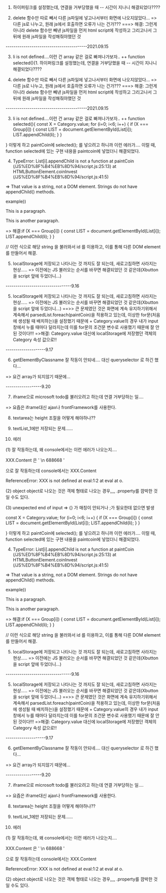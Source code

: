 1. 하이퍼링크를 설정했는데, 연결을 거부당했을 때
-- 시간이 지나니 해결되었다????

2. delete 함수만 따로 빼서 다른 js파일에 넣고나서부터 화면에 나오지않았다...
=> 다른 js로 나누고, 원래 js에서 호출하면 오류가 나는 건가???
===> 해결: 그런게 아니라 delete 함수만 빼낸 js파일을 먼저 html script에 작성하고 그리고나서 그 뒤에 원래 js파일을 작성해줘야했던 것

-----------------------------------------2021.09.15


3. li is not defined....이런 건 array 같은 걸로 빠져나가보자..
++ function selected(){1. 하이퍼링크를 설정했는데, 연결을 거부당했을 때
-- 시간이 지나니 해결되었다????

2. delete 함수만 따로 빼서 다른 js파일에 넣고나서부터 화면에 나오지않았다...
=> 다른 js로 나누고, 원래 js에서 호출하면 오류가 나는 건가???
===> 해결: 그런게 아니라 delete 함수만 빼낸 js파일을 먼저 html script에 작성하고 그리고나서 그 뒤에 원래 js파일을 작성해줘야했던 것

-----------------------------------------2021.09.15


3. li is not defined....이런 건 array 같은 걸로 빠져나가보자..
++ function selected(){
  const X = Category.value;
  for (i=0; i<6; i++)
{ 
  if (X === Group[i])
    {
      const LIST = document.getElementById(List[i]);
      LIST.appendChild(li);
    }
  }
 
} 이렇게 하고 paintCoin에 selected(); 를 넣으려고 하니까 이런 에러가....
이럴 때, function selected에 있는 구현 내용을 paintcoin에 넣었더니 해결되었다. 



4. TypeError: List[i].appendChild is not a function
    at paintCoin (/JS%ED%8F%B4%EB%8D%94/script.js:25:13)
    at HTMLButtonElement.coinInvest (/JS%ED%8F%B4%EB%8D%94/script.js:41:5)

=> That value is a string, not a DOM element. Strings do not have appendChild() methods.

example))

<div id="div1">
<p id="p1">This is a paragraph.</p>
<p id="p2">This is another paragraph.</p>
</div>

<script>
var para = document.createElement("p");
var node = document.createTextNode("This is new.");
para.appendChild(node);

var element = document.getElementById("div1");
element.appendChild(para);
</script>

=> 해결:if (X === Group[i])
    {
      const LIST = document.getElementById(List[i]);
      LIST.appendChild(li);
    }
  }

  // 이런 식으로 해당 string 을 불러와서 id 를 이용하고, 이를 통해 다른 DOM element를 만들어서 해결.


  5. localStorage에 저장되고 나타나는 것 까지도 잘 되는데, 새로고침하면 사라지는 현상..... 
  => 이전에는 JS 불러오는 순서를 바꾸면 해결되었던 것 같은데(Xbutton을 script 앞에 두었더니...)
  

  ---------------------------------9.16 

   5. localStorage에 저장되고 나타나는 것 까지도 잘 되는데, 새로고침하면 사라지는 현상..... 
  => 이전에는 JS 불러오는 순서를 바꾸면 해결되었던 것 같은데(Xbutton을 script 앞에 두었더니...)
  ==>> 큰 문제였던 것은 화면에 계속 유지하기위해서 계속해서 parsedList.foreach(paintCoin)을 적용하고 있는데, 이상한 for문(처음에 생성될 때 배치하는)을 설정했기 때문에 + Category.value의 경우 내가 input 창에서 누를 때마다 달라지는데 이를 for문의 조건문 변수로 사용했기 때문에 잘 안된 것이다!!!
  =>해결: Category.value 대신에 localStorage에 저장했던 객체의 Category 속성 값으로!!


--------------------9.17


6. getElementByClassname 잘 작동이 안되네.... 대신 queryselector 로 하긴 했다...

=> 요건 array가 되지않기 때문에...

------------------9.20

7. iframe으로 microsoft todo를 불러오려고 하는데 연결 거부당하는 일....

=> 요즘은 iframe대신 ajax나 frontFramework를 사용한다. 

8. textarea는 height 조절을 어떻게 해야하나??

9. textList_1에만 저장되는 문제......

10. 에러

(1) 잘 작동하는데, 왜 console에서는 이런 에러가 나오는지....

XXX.Content 은 ' \n 688668 '

으로 잘 작동하는데 console에서는 XXX.Content

ReferenceError: XXX is not defined at eval:1:2 at eval at o.<anonymous>

(2) object object로 나오는 것은 객체 형태로 나오는 경우,,,,
.property를 깜박한 것일 수도 있다.


(3) unexpected end of input
=> {} 가 매칭이 안되거나 ;가 필요한데 없으면 발생



  const X = Category.value;
  for (i=0; i<6; i++)
{ 
  if (X === Group[i])
    {
      const LIST = document.getElementById(List[i]);
      LIST.appendChild(li);
    }
  }
 
} 이렇게 하고 paintCoin에 selected(); 를 넣으려고 하니까 이런 에러가....
이럴 때, function selected에 있는 구현 내용을 paintcoin에 넣었더니 해결되었다. 



4. TypeError: List[i].appendChild is not a function
    at paintCoin (/JS%ED%8F%B4%EB%8D%94/script.js:25:13)
    at HTMLButtonElement.coinInvest (/JS%ED%8F%B4%EB%8D%94/script.js:41:5)

=> That value is a string, not a DOM element. Strings do not have appendChild() methods.

example))

<div id="div1">
<p id="p1">This is a paragraph.</p>
<p id="p2">This is another paragraph.</p>
</div>

<script>
var para = document.createElement("p");
var node = document.createTextNode("This is new.");
para.appendChild(node);

var element = document.getElementById("div1");
element.appendChild(para);
</script>

=> 해결:if (X === Group[i])
    {
      const LIST = document.getElementById(List[i]);
      LIST.appendChild(li);
    }
  }

  // 이런 식으로 해당 string 을 불러와서 id 를 이용하고, 이를 통해 다른 DOM element를 만들어서 해결.


  5. localStorage에 저장되고 나타나는 것 까지도 잘 되는데, 새로고침하면 사라지는 현상..... 
  => 이전에는 JS 불러오는 순서를 바꾸면 해결되었던 것 같은데(Xbutton을 script 앞에 두었더니...)
  

  ---------------------------------9.16 

   5. localStorage에 저장되고 나타나는 것 까지도 잘 되는데, 새로고침하면 사라지는 현상..... 
  => 이전에는 JS 불러오는 순서를 바꾸면 해결되었던 것 같은데(Xbutton을 script 앞에 두었더니...)
  ==>> 큰 문제였던 것은 화면에 계속 유지하기위해서 계속해서 parsedList.foreach(paintCoin)을 적용하고 있는데, 이상한 for문(처음에 생성될 때 배치하는)을 설정했기 때문에 + Category.value의 경우 내가 input 창에서 누를 때마다 달라지는데 이를 for문의 조건문 변수로 사용했기 때문에 잘 안된 것이다!!!
  =>해결: Category.value 대신에 localStorage에 저장했던 객체의 Category 속성 값으로!!


--------------------9.17


6. getElementByClassname 잘 작동이 안되네.... 대신 queryselector 로 하긴 했다...

=> 요건 array가 되지않기 때문에...

------------------9.20

7. iframe으로 microsoft todo를 불러오려고 하는데 연결 거부당하는 일....

=> 요즘은 iframe대신 ajax나 frontFramework를 사용한다. 

8. textarea는 height 조절을 어떻게 해야하나??

9. textList_1에만 저장되는 문제......

10. 에러

(1) 잘 작동하는데, 왜 console에서는 이런 에러가 나오는지....

XXX.Content 은 ' \n 688668 '

으로 잘 작동하는데 console에서는 XXX.Content

ReferenceError: XXX is not defined at eval:1:2 at eval at o.<anonymous>

(2) object object로 나오는 것은 객체 형태로 나오는 경우,,,,
.property를 깜박한 것일 수도 있다.


